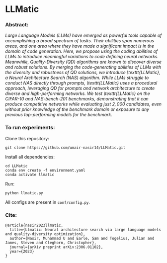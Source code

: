 # LLMatic

### Abstract:
_Large Language Models (LLMs) have emerged as powerful tools capable of accomplishing a broad spectrum of tasks. Their abilities span numerous areas, and one area where they have made a significant impact is in the domain of code generation. Here, we propose using the coding abilities of LLMs to introduce meaningful variations to code defining neural networks. Meanwhile, Quality-Diversity (QD) algorithms are known to discover diverse and robust solutions. By merging the code-generating abilities of LLMs with the diversity and robustness of QD solutions, we introduce \texttt{LLMatic}, a Neural Architecture Search (NAS) algorithm. While LLMs struggle to conduct NAS directly through prompts, \texttt{LLMatic} uses a procedural approach, leveraging QD for prompts and network architecture to create diverse and high-performing networks. We test \texttt{LLMatic} on the CIFAR-10 and NAS-bench-201 benchmarks, demonstrating that it can produce competitive networks while evaluating just $2,000$ candidates, even without prior knowledge of the benchmark domain or exposure to any previous top-performing models for the benchmark._

### To run experiments:

Clone this repository:

```git clone https://github.com/umair-nasir14/LLMatic.git```

Install all dependencies:

```
cd LLMatic
conda env create -f environment.yaml
conda activate llmatic
```

Run:

```python llmatic.py```

All configs are present in `conf/config.py`.

### Cite:

```
@article{nasir2023llmatic,
  title={Llmatic: Neural architecture search via large language models and quality-diversity optimization},
  author={Nasir, Muhammad U and Earle, Sam and Togelius, Julian and James, Steven and Cleghorn, Christopher},
  journal={arXiv preprint arXiv:2306.01102},
  year={2023}
}
```

